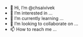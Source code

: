 - 👋 Hi, I’m @chsaivivek
- 👀 I’m interested in ...
- 🌱 I’m currently learning ...
- 💞️ I’m looking to collaborate on ...
- 📫 How to reach me ...

<!---
chsaivivek/chsaivivek is a ✨ special ✨ repository because its `README.md` (this file) appears on your GitHub profile.
You can click the Preview link to take a look at your changes.
--->
